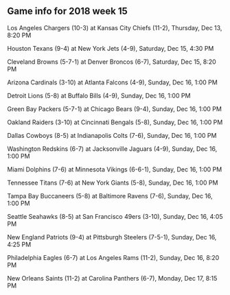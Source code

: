## Game info for 2018 week 15
Los Angeles Chargers (10-3) at Kansas City Chiefs (11-2), Thursday, Dec 13, 8:20 PM



Houston Texans (9-4) at New York Jets (4-9), Saturday, Dec 15, 4:30 PM



Cleveland Browns (5-7-1) at Denver Broncos (6-7), Saturday, Dec 15, 8:20 PM



Arizona Cardinals (3-10) at Atlanta Falcons (4-9), Sunday, Dec 16, 1:00 PM

Detroit Lions (5-8) at Buffalo Bills (4-9), Sunday, Dec 16, 1:00 PM

Green Bay Packers (5-7-1) at Chicago Bears (9-4), Sunday, Dec 16, 1:00 PM

Oakland Raiders (3-10) at Cincinnati Bengals (5-8), Sunday, Dec 16, 1:00 PM

Dallas Cowboys (8-5) at Indianapolis Colts (7-6), Sunday, Dec 16, 1:00 PM

Washington Redskins (6-7) at Jacksonville Jaguars (4-9), Sunday, Dec 16, 1:00 PM

Miami Dolphins (7-6) at Minnesota Vikings (6-6-1), Sunday, Dec 16, 1:00 PM

Tennessee Titans (7-6) at New York Giants (5-8), Sunday, Dec 16, 1:00 PM

Tampa Bay Buccaneers (5-8) at Baltimore Ravens (7-6), Sunday, Dec 16, 1:00 PM



Seattle Seahawks (8-5) at San Francisco 49ers (3-10), Sunday, Dec 16, 4:05 PM

New England Patriots (9-4) at Pittsburgh Steelers (7-5-1), Sunday, Dec 16, 4:25 PM



Philadelphia Eagles (6-7) at Los Angeles Rams (11-2), Sunday, Dec 16, 8:20 PM



New Orleans Saints (11-2) at Carolina Panthers (6-7), Monday, Dec 17, 8:15 PM

